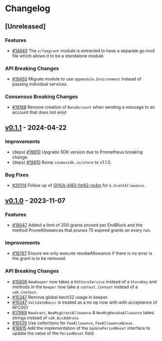 <!--
Guiding Principles:
Changelogs are for humans, not machines.
There should be an entry for every single version.
The same types of changes should be grouped.
Versions and sections should be linkable.
The latest version comes first.
The release date of each version is displayed.
Mention whether you follow Semantic Versioning.
Usage:
Change log entries are to be added to the Unreleased section under the
appropriate stanza (see below). Each entry should ideally include a tag and
the Github issue reference in the following format:
* (<tag>) [#<issue-number>] Changelog message.
Types of changes (Stanzas):
"Features" for new features.
"Improvements" for changes in existing functionality.
"Deprecated" for soon-to-be removed features.
"Bug Fixes" for any bug fixes.
"API Breaking" for breaking exported APIs used by developers building on SDK.
Ref: https://keepachangelog.com/en/1.0.0/
-->

# Changelog

## [Unreleased]

### Features

* [#14649](https://github.com/cosmos/cosmos-sdk/pull/14649) The `x/feegrant` module is extracted to have a separate go.mod file which allows it to be a standalone module.

### API Breaking Changes

* [#19450](https://github.com/cosmos/cosmos-sdk/pull/19450) Migrate module to use `appmodule.Environment` instead of passing individual services.

### Consensus Breaking Changes

* [#19188](https://github.com/cosmos/cosmos-sdk/pull/19188) Remove creation of `BaseAccount` when sending a message to an account that does not exist

## [v0.1.1](https://github.com/cosmos/cosmos-sdk/releases/tag/x/feegrant/v0.1.1) - 2024-04-22

### Improvements

* (deps) [#19810](https://github.com/cosmos/cosmos-sdk/pull/19810) Upgrade SDK version due to Prometheus breaking change.
* (deps) [#19810](https://github.com/cosmos/cosmos-sdk/pull/19810) Bump `cosmossdk.io/store` to v1.1.0.

### Bug Fixes

* [#20114](https://github.com/cosmos/cosmos-sdk/pull/20114) Follow up of [GHSA-4j93-fm92-rp4m](https://github.com/cosmos/cosmos-sdk/security/advisories/GHSA-4j93-fm92-rp4m) for `k.GrantAllowance`.

## [v0.1.0](https://github.com/cosmos/cosmos-sdk/releases/tag/x/feegrant/v0.1.0) - 2023-11-07

### Features

* [#18047](https://github.com/cosmos/cosmos-sdk/pull/18047) Added a limit of 200 grants pruned per EndBlock and the method PruneAllowances that prunes 75 expired grants on every run.

### Improvements

* [#18767](https://github.com/cosmos/cosmos-sdk/pull/18767) Ensure we only execute revokeAllowance if there is no error is the grant is to be removed.

### API Breaking Changes

* [#15606](https://github.com/cosmos/cosmos-sdk/pull/15606) `NewKeeper` now takes a `KVStoreService` instead of a `StoreKey` and methods in the `Keeper` now take a `context.Context` instead of a `sdk.Context`.
* [#15347](https://github.com/cosmos/cosmos-sdk/pull/15347) Remove global bech32 usage in keeper.
* [#15347](https://github.com/cosmos/cosmos-sdk/pull/15347) `ValidateBasic` is treated as a no op now with with acceptance of RFC001
* [#17869](https://github.com/cosmos/cosmos-sdk/pull/17869) `NewGrant`, `NewMsgGrantAllowance` & `NewMsgRevokeAllowance` takes strings instead of `sdk.AccAddress`
* [#16535](https://github.com/cosmos/cosmos-sdk/pull/16535) Use collections for `FeeAllowance`, `FeeAllowanceQueue`.
* [#18815](https://github.com/cosmos/cosmos-sdk/pull/18815) Add the implementation of the `UpdatePeriodReset` interface to update the value of the `PeriodReset` field.
